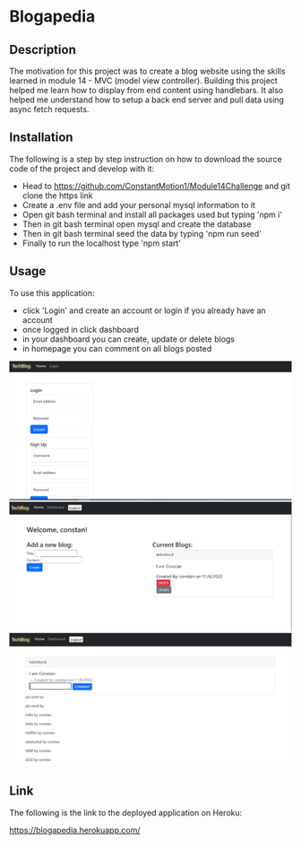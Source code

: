 # Blogapedia

## Description

The motivation for this project was to create a blog website using the skills learned in module 14 - MVC (model view controller). Building this project helped me learn how to display from end content using handlebars. It also helped me understand how to setup a back end server and pull data using async fetch requests.

## Installation

The following is a step by step instruction on how to download the source code of the project and develop with it:

- Head to https://github.com/ConstantMotion1/Module14Challenge and git clone the https link
- Create a .env file and add your personal mysql information to it
- Open git bash terminal and install all packages used but typing 'npm i'
- Then in git bash terminal open mysql and create the database
- Then in git bash terminal seed the data by typing 'npm run seed'
- Finally to run the localhost type 'npm start'

## Usage

To use this application: 
- click 'Login' and create an account or login if you already have an account
- once logged in click dashboard 
- in your dashboard you can create, update or delete blogs
- in homepage you can comment on all blogs posted

<img src='.\public\images\Blog1.PNG'>
<img src='.\public\images\Blog2.PNG'>
<img src='.\public\images\Blog3.PNG'>


## Link

The following is the link to the deployed application on Heroku:

https://blogapedia.herokuapp.com/





